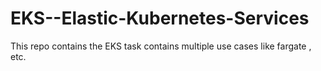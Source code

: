 # EKS--Elastic-Kubernetes-Services
This repo contains the EKS task contains multiple use cases like fargate , etc.
